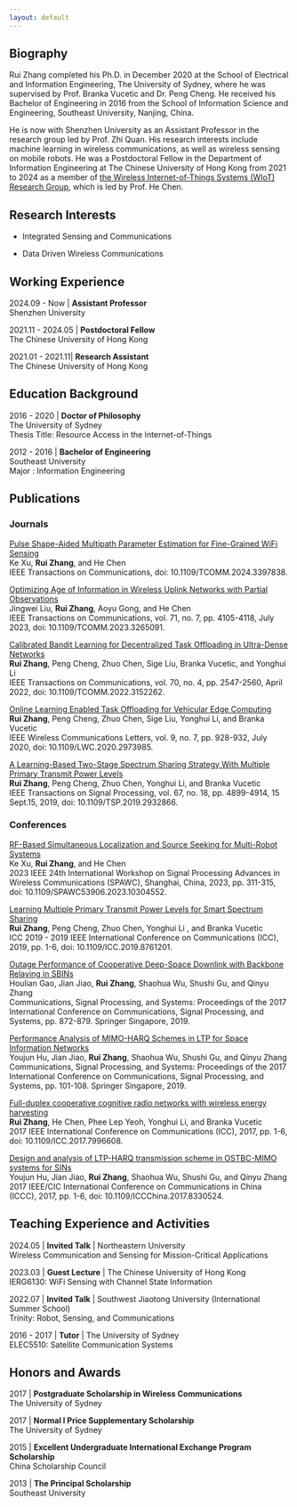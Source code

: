 ```yaml
---
layout: default
---
```


[//]: <> (# News)

## Biography

Rui Zhang completed his Ph.D. in December 2020 at the School of Electrical and Information Engineering, The University of Sydney, where he was supervised by Prof. Branka Vucetic and Dr. Peng Cheng. He received his Bachelor of Engineering in 2016 from the School of Information Science and Engineering, Southeast University, Nanjing, China. 

He is now with Shenzhen University as an Assistant Professor in the research group led by Prof. Zhi Quan. His research interests include machine learning in wireless communications, as well as wireless sensing on mobile robots. He was a Postdoctoral Fellow in the Department of Information Engineering at The Chinese University of Hong Kong from 2021 to 2024 as a member of [the Wireless Internet-of-Things Systems (WIoT) Research Group](http://iiotc.ie.cuhk.edu.hk/), which is led by Prof. He Chen. 

## Research Interests

* Integrated Sensing and Communications

* Data Driven Wireless Communications

[//]: <> (# Research Projects)

## Working Experience

2024.09 - Now | **Assistant Professor** \
Shenzhen University

2021.11 - 2024.05 | **Postdoctoral Fellow** \
The Chinese University of Hong Kong
 
2021.01 - 2021.11| **Research Assistant** \
The Chinese University of Hong Kong

## Education Background
2016 - 2020 | **Doctor of Philosophy** \
The University of Sydney \
Thesis Title: Resource Access in the Internet-of-Things

2012 - 2016 | **Bachelor of Engineering** \
Southeast University \
Major : Information Engineering

## Publications

### Journals

[Pulse Shape-Aided Multipath Parameter Estimation for Fine-Grained WiFi Sensing](https://ieeexplore.ieee.org/document/10521606) \
Ke Xu, **Rui Zhang**, and He Chen \
IEEE Transactions on Communications, doi: 10.1109/TCOMM.2024.3397838.

[Optimizing Age of Information in Wireless Uplink Networks with Partial Observations](https://ieeexplore.ieee.org/document/10093917) \
Jingwei Liu, **Rui Zhang**, Aoyu Gong, and He Chen \
IEEE Transactions on Communications, vol. 71, no. 7, pp. 4105-4118, July 2023, doi: 10.1109/TCOMM.2023.3265091.

[Calibrated Bandit Learning for Decentralized Task Offloading in Ultra-Dense Networks](https://ieeexplore.ieee.org/abstract/document/9715074?casa_token=oHjZaEumGLcAAAAA:hyuB2pyiOZkI4IK_btJJqWAI2OZiR197AqLJy04RDApz47fv1ES61KpTlcNB8tF6arebAu63) \
**Rui Zhang**, Peng Cheng, Zhuo Chen, Sige Liu, Branka Vucetic, and Yonghui Li \
IEEE Transactions on Communications, vol. 70, no. 4, pp. 2547-2560, April 2022, doi: 10.1109/TCOMM.2022.3152262.

[Online Learning Enabled Task Offloading for Vehicular Edge Computing](https://ieeexplore.ieee.org/abstract/document/8999589) \
**Rui Zhang**, Peng Cheng, Zhuo Chen, Sige Liu, Yonghui Li, and Branka Vucetic \
IEEE Wireless Communications Letters, vol. 9, no. 7, pp. 928-932, July 2020, doi: 10.1109/LWC.2020.2973985.

[A Learning-Based Two-Stage Spectrum Sharing Strategy With Multiple Primary Transmit Power Levels](https://ieeexplore.ieee.org/abstract/document/8786192) \
**Rui Zhang**, Peng Cheng, Zhuo Chen, Yonghui Li, and Branka Vucetic \
IEEE Transactions on Signal Processing, vol. 67, no. 18, pp. 4899-4914, 15 Sept.15, 2019, doi: 10.1109/TSP.2019.2932866.

### Conferences

[RF-Based Simultaneous Localization and Source Seeking for Multi-Robot Systems](https://ieeexplore.ieee.org/abstract/document/10304552) \
Ke Xu, **Rui Zhang**, and He Chen \
2023 IEEE 24th International Workshop on Signal Processing Advances in Wireless Communications (SPAWC), Shanghai, China, 2023, pp. 311-315, doi: 10.1109/SPAWC53906.2023.10304552.

[Learning Multiple Primary Transmit Power Levels for Smart Spectrum Sharing](https://ieeexplore.ieee.org/abstract/document/8761201) \
**Rui Zhang**, Peng Cheng, Zhuo Chen, Yonghui Li , and Branka Vucetic \
ICC 2019 - 2019 IEEE International Conference on Communications (ICC), 2019, pp. 1-6, doi: 10.1109/ICC.2019.8761201.

[Outage Performance of Cooperative Deep-Space Downlink with Backbone Relaying in SBINs](https://link.springer.com/chapter/10.1007/978-981-10-6571-2_106) \
Houlian Gao, Jian Jiao, **Rui Zhang**, Shaohua Wu, Shushi Gu, and Qinyu Zhang \
Communications, Signal Processing, and Systems: Proceedings of the 2017 International Conference on Communications, Signal Processing, and Systems, pp. 872-879. Springer Singapore, 2019.

[Performance Analysis of MIMO-HARQ Schemes in LTP for Space Information Networks](https://link.springer.com/chapter/10.1007/978-981-10-6571-2_13) \
Youjun Hu, Jian Jiao, **Rui Zhang**, Shaohua Wu, Shushi Gu, and Qinyu Zhang \
Communications, Signal Processing, and Systems: Proceedings of the 2017 International Conference on Communications, Signal Processing, and Systems, pp. 101-108. Springer Singapore, 2019.

[Full-duplex cooperative cognitive radio networks with wireless energy harvesting](https://ieeexplore.ieee.org/abstract/document/7996608) \
**Rui Zhang**, He Chen, Phee Lep Yeoh, Yonghui Li, and Branka Vucetic \
2017 IEEE International Conference on Communications (ICC), 2017, pp. 1-6, doi: 10.1109/ICC.2017.7996608.

[Design and analysis of LTP-HARQ transmission scheme in OSTBC-MIMO systems for SINs](https://ieeexplore.ieee.org/abstract/document/8330524?casa_token=JleRo9QvtKAAAAAA:JRjubUSZ2hLKihEAyGVRon0oHR0GnksWMyVJhMKoGciYsIkZSw8xLYNhZ4CtboH42JzdrDcN3NY) \
Youjun Hu, Jian Jiao, **Rui Zhang**, Shaohua Wu, Shushi Gu, and Qinyu Zhang \
2017 IEEE/CIC International Conference on Communications in China (ICCC), 2017, pp. 1-6, doi: 10.1109/ICCChina.2017.8330524.

## Teaching Experience and Activities

2024.05 | **Invited Talk** | Northeastern University \
Wireless Communication and Sensing for Mission-Critical Applications

2023.03 | **Guest Lecture** | The Chinese University of Hong Kong \
IERG6130: WiFi Sensing with Channel State Information

2022.07 | **Invited Talk** | Southwest Jiaotong University (International Summer School) \
Trinity: Robot, Sensing, and Communications

2016 - 2017 | **Tutor** | The University of Sydney \
ELEC5510: Satellite Communication Systems

## Honors and Awards

2017 | **Postgraduate Scholarship in Wireless Communications** \
The University of Sydney 

2017 | **Normal I Price Supplementary Scholarship** \
The University of Sydney 

2015 | **Excellent Undergraduate International Exchange Program Scholarship** \
China Scholarship Council 

2013 | **The Principal Scholarship** \
Southeast University